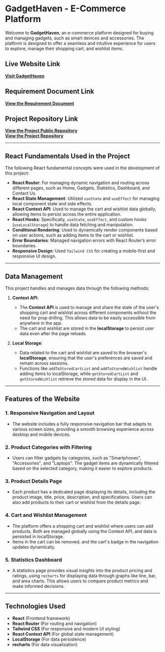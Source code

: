 # GadgetHaven - E-Commerce Platform

Welcome to **GadgetHaven**, an e-commerce platform designed for buying and managing gadgets, such as smart devices and accessories. The platform is designed to offer a seamless and intuitive experience for users to explore, manage their shopping cart, and wishlist items.

## Live Website Link
[**Visit GadgetHaven**](https://gadgetheaven-ph8thassignment.netlify.app)  

## Requirement Document Link
[**View the Requirement Document**](https://github.com/ProgrammingHero1/B10-A8-gadget-heaven/blob/main/Batch-10_Assignment-08.pdf)  


## Project Repository Link
[**View the Project Public Repository**](https://github.com/Dip-Barua/PH-Eighth-Assignment)  
[**View the Project Repository**](https://github.com/programming-hero-web-course2/b10a8-gadget-heaven-Dip-Barua)  

---

## React Fundamentals Used in the Project

The following React fundamental concepts were used in the development of this project:

- **React Router**: For managing dynamic navigation and routing across different pages, such as Home, Gadgets, Statistics, Dashboard, and Contact Us.
- **React State Management**: Utilized `useState` and `useEffect` for managing local component state and side effects.
- **React Context API**: Used to manage the cart and wishlist data globally, allowing items to persist across the entire application.
- **React Hooks**: Specifically, `useState`, `useEffect`, and custom hooks (`useLocalStorage`) to handle data fetching and manipulation.
- **Conditional Rendering**: Used to dynamically render components based on user actions, such as adding items to the cart or wishlist.
- **Error Boundaries**: Managed navigation errors with React Router’s error boundaries.
- **Responsive Design**: Used `Tailwind CSS` for creating a mobile-first and responsive UI design.

---

## Data Management

This project handles and manages data through the following methods:

1. **Context API**: 
   - The **Context API** is used to manage and share the state of the user's shopping cart and wishlist across different components without the need for prop drilling. This allows data to be easily accessible from anywhere in the app.
   - The cart and wishlist are stored in the **localStorage** to persist user data even after the page reloads.

2. **Local Storage**:
   - Data related to the cart and wishlist are saved to the browser's **localStorage**, ensuring that the user's preferences are saved and remain across sessions. 
   - Functions like `addToStoredCartList` and `addToStoredWishlist` handle adding items to localStorage, while `getStoredCartList` and `getStoredWishlist` retrieve the stored data for display in the UI.

---

## Features of the Website

### 1. **Responsive Navigation and Layout**
   - The website includes a fully responsive navigation bar that adapts to various screen sizes, providing a smooth browsing experience across desktop and mobile devices.
   
### 2. **Product Categories with Filtering**
   - Users can filter gadgets by categories, such as "Smartphones", "Accessories", and "Laptops". The gadget items are dynamically filtered based on the selected category, making it easier to explore products.

### 3. **Product Details Page**
   - Each product has a dedicated page displaying its details, including the product image, title, price, description, and specifications. Users can also add products to their cart or wishlist from the details page.

### 4. **Cart and Wishlist Management**
   - The platform offers a shopping cart and wishlist where users can add products. Both are managed globally using the Context API, and data is persisted in localStorage.
   - Items in the cart can be removed, and the cart's badge in the navigation updates dynamically.

### 5. **Statistics Dashboard**
   - A statistics page provides visual insights into the product pricing and ratings, using `recharts` for displaying data through graphs like line, bar, and area charts. This allows users to compare product metrics and make informed decisions.

---

## Technologies Used

- **React** (Frontend framework)
- **React Router** (For routing and navigation)
- **Tailwind CSS** (For responsive and modern UI styling)
- **React Context API** (For global state management)
- **LocalStorage** (For data persistence)
- **recharts** (For data visualization)
#
